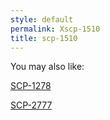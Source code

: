 ```yaml
---
style: default
permalink: Xscp-1510
title: scp-1510
---
```

You may also like:

[SCP-1278](http://scp-wiki.net/scp-1278)

[SCP-2777](http://scp-wiki.net/scp-2777)
